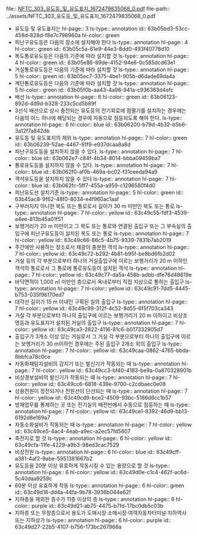 file:: [NFTC_303_유도등_및_유도표지_1672479835068_0.pdf](../assets/NFTC_303_유도등_및_유도표지_1672479835068_0.pdf)
file-path:: ../assets/NFTC_303_유도등_및_유도표지_1672479835068_0.pdf

- 유도등 및 유도표지는
  hl-page:: 3
  ls-type:: annotation
  id:: 63b05bd3-53cc-458d-828d-f8e7c798960a
  hl-color:: green
- 피난구유도등은 다음의 장소에 설치해야 한다
  ls-type:: annotation
  hl-page:: 4
  hl-color:: green
  id:: 63b05c5a-61e9-44e3-8dd0-493f40778d10
- 복도통로유도등은 다음의 기준에 따라 설치할 것
  ls-type:: annotation
  hl-page:: 4
  hl-color:: green
  id:: 63b05e86-89de-4152-94e6-0c585dcd63e1
- 거실통로유도등은 다음의 기준에 따라 설치할 것
  ls-type:: annotation
  hl-page:: 5
  hl-color:: green
  id:: 63b05ec7-3375-4be1-905b-d6dade69da4a
- 계단통로유도등은 다음의 기준에 따라 설치할 것
  ls-type:: annotation
  hl-page:: 5
  hl-color:: green
  id:: 63b05f0b-aa43-4a98-941a-c936363d4efc
- 배선
  ls-type:: annotation
  hl-page:: 6
  hl-color:: green
  id:: 63b06123-892d-4d9d-b328-233c5cd5b89f
- 3선식 배선으로 상시 충전되는 유도등의 전기회로에 점멸기를 설치하는 경우에는 다음의 어느 하나에 해당되는 경우에 자동으로 점등되도록 해야 한다.
  ls-type:: annotation
  hl-page:: 6
  hl-color:: blue
  id:: 63b06200-b79d-4b32-b5b6-3a12f7a842db
- 유도등 및 유도표지의 제외
  ls-type:: annotation
  hl-page:: 7
  hl-color:: green
  id:: 63b06239-52ae-4467-91f9-e937dcaa8a8d
- 피난구유도등을 설치하지 않을 수 있다.
  ls-type:: annotation
  hl-page:: 7
  hl-color:: blue
  id:: 63b062e7-c84f-4b34-8014-bbba09459ba7
- 통로유도등을 설치하지 않을 수 있다.
  ls-type:: annotation
  hl-page:: 7
  hl-color:: blue
  id:: 63b062f0-af0b-469a-bc02-f31ceeda94a9
- 객석유도등을 설치하지 않을 수 있다
  ls-type:: annotation
  hl-page:: 7
  hl-color:: blue
  id:: 63b062fc-5ff7-455a-a959-c1296580f4d0
- 피난유도선 설치기준
  ls-type:: annotation
  hl-page:: 5
  hl-color:: green
  id:: 63b45ac8-9f62-48f0-8034-e4f960ac1aaf
- 구부러지지 아니한 복도 또는 통로로서 길이가 30 m 미만인 복도 또는 통로
  ls-type:: annotation
  hl-page:: 7
  hl-color:: yellow
  id:: 63c49c55-fdf3-4539-a4ee-813b45a01f51
- 보행거리가 20 m 미만이고 그 복도 또는 통로와 연결된 출입구 또는 그 부속실의 출입구에 피난구유도등이 설치된 복도 또는 통로
  ls-type:: annotation
  hl-page:: 7
  hl-color:: yellow
  id:: 63c49c66-86c5-4b75-9339-7831b7ab2019
- 주간에만 사용하는 장소로서 채광이 충분한 객석
  ls-type:: annotation
  hl-page:: 7
  hl-color:: yellow
  id:: 63c49c72-b292-4b81-b95f-be8bd6fb2d02
- 거실 등의 각 부분으로부터 하나의 거실출입구에 이르는 보행거리가 20 m 이하인 객석의 통로로서 그 통로에 통로유도등이 설치된 객석
  ls-type:: annotation
  hl-page:: 7
  hl-color:: yellow
  id:: 63c49c77-da5a-458b-adbb-dfe76d48619e
- 바닥면적이 1,000 ㎡ 미만인 층으로서 옥내로부터 직접 지상으로 통하는 출입구
  ls-type:: annotation
  hl-page:: 7
  hl-color:: yellow
  id:: 63c49c91-7dd5-4445-b753-035f9b170ed7
- 대각선 길이가 15 m 이내인 구획된 실의 출입구
  ls-type:: annotation
  hl-page:: 7
  hl-color:: yellow
  id:: 63c49c99-312f-4c52-8d55-6f5f703ca343
- 거실 각 부분으로부터 하나의 출입구에 이르는 보행거리가 20 m 이하이고 비상조명등과 유도표지가 설치된 거실의 출입구
  ls-type:: annotation
  hl-page:: 7
  hl-color:: yellow
  id:: 63c49ca3-2822-4116-81c6-b017332905d7
- 출입구가 3개소 이상 있는 거실로서 그 거실 각 부분으로부터 하나의 출입구에 이르는 보행거리가 30 m이하인 경우에는 주된 출입구 2개소 외의 출입구
  ls-type:: annotation
  hl-page:: 7
  hl-color:: yellow
  id:: 63c49caa-0862-4765-bbda-8bbfca78c0ce
- 자동화재탐지설비의 감지기 또는 발신기가 작동되는 때
  ls-type:: annotation
  hl-page:: 7
  hl-color:: yellow
  id:: 63c49cc3-bf40-4183-be9a-0a870328901b
- 비상경보설비의 발신기가 작동되는 때
  ls-type:: annotation
  hl-page:: 7
  hl-color:: yellow
  id:: 63c49cc6-6818-439e-9700-c2cdbaec0e08
- 상용전원이 정전되거나 전원선이 단선되는 때
  ls-type:: annotation
  hl-page:: 7
  hl-color:: yellow
  id:: 63c49cd9-bce2-4509-93bc-5186d6cc1b57
- 방재업무를 통제하는 곳 또는 전기실의 배전반에서 수동으로 점등하는 때
  ls-type:: annotation
  hl-page:: 7
  hl-color:: yellow
  id:: 63c49ce1-8392-46d9-bb13-6192d8e169a7
- 자동소화설비가 작동되는 때
  ls-type:: annotation
  hl-page:: 7
  hl-color:: yellow
  id:: 63c49ce5-4ac4-4eab-a9ec-a2ec57fd5607
- 축전지로 할 것
  ls-type:: annotation
  hl-page:: 6
  hl-color:: yellow
  id:: 63c49cfa-11fe-4229-a9b3-98ed3cac7529
- 비상전원
  ls-type:: annotation
  hl-page:: 6
  hl-color:: blue
  id:: 63c49cff-a381-4af2-9abe-5951381667b2
- 유도등을 20분 이상 유효하게 작동시킬 수 있는 용량으로 할 것
  ls-type:: annotation
  hl-page:: 6
  hl-color:: yellow
  id:: 63c49d0e-c1c4-462f-ac6d-5c40daa9259c
- 60분 이상 유효하게 작동
  ls-type:: annotation
  hl-page:: 6
  hl-color:: green
  id:: 63c49d18-dd4a-44fa-9b78-3936b044e62f
- 지하층을 제외한 층수가 11층 이상의 층
  ls-type:: annotation
  hl-page:: 6
  hl-color:: purple
  id:: 63c49d21-ab75-4475-b7fd-17bc0db5c03b
- 지하층 또는 무창층으로서 용도가 도매시장·소매시장·여객자동차터미널·지하역사 또는 지하상가
  ls-type:: annotation
  hl-page:: 6
  hl-color:: purple
  id:: 63c49d27-22b5-4107-b756-173bc267966a